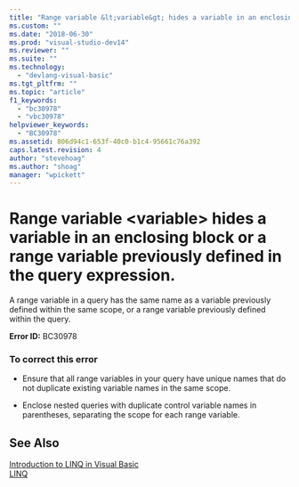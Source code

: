 ```yaml
---
title: "Range variable &lt;variable&gt; hides a variable in an enclosing block or a range variable previously defined in the query expression. | Microsoft Docs"
ms.custom: ""
ms.date: "2018-06-30"
ms.prod: "visual-studio-dev14"
ms.reviewer: ""
ms.suite: ""
ms.technology: 
  - "devlang-visual-basic"
ms.tgt_pltfrm: ""
ms.topic: "article"
f1_keywords: 
  - "bc30978"
  - "vbc30978"
helpviewer_keywords: 
  - "BC30978"
ms.assetid: 806d94c1-653f-40c0-b1c4-95661c76a392
caps.latest.revision: 4
author: "stevehoag"
ms.author: "shoag"
manager: "wpickett"
---
```

# Range variable &lt;variable&gt; hides a variable in an enclosing block or a range variable previously defined in the query expression.
A range variable in a query has the same name as a variable previously defined within the same scope, or a range variable previously defined within the query.  
  
 **Error ID:** BC30978  
  
### To correct this error  
  
-   Ensure that all range variables in your query have unique names that do not duplicate existing variable names in the same scope.  
  
-   Enclose nested queries with duplicate control variable names in parentheses, separating the scope for each range variable.  
  
## See Also  
 [Introduction to LINQ in Visual Basic](http://msdn.microsoft.com/library/3047d86e-0d49-40e2-928b-dc02e46c7984)   
 [LINQ](http://msdn.microsoft.com/library/ddba5545-ff6e-46c3-8967-5c4280db5aca)